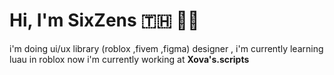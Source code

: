 # Hi, I'm SixZens 🇹🇭 👨‍💻
i'm doing ui/ux library (roblox ,fivem ,figma) designer , i'm currently learning luau in roblox
now i'm currently working at **Xova's.scripts**
